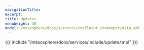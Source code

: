 ```yaml
---
navigationTitle:
excerpt:
title: Updates
menuWeight: 40
model: /mesosphere/dcos/services/confluent-zookeeper/data.yml
---
```


{{{ include "/mesosphere/dcos/services/include/update.tmpl" }}}
